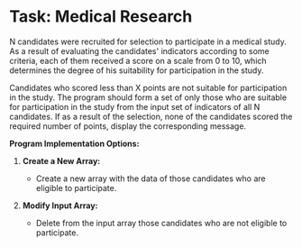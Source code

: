 # Task: Medical Research

N candidates were recruited for selection to participate in a medical study. As a result of evaluating the candidates' indicators according to some criteria, each of them received a score on a scale from 0 to 10, which determines the degree of his suitability for participation in the study.

Candidates who scored less than X points are not suitable for participation in the study. The program should form a set of only those who are suitable for participation in the study from the input set of indicators of all N candidates. If as a result of the selection, none of the candidates scored the required number of points, display the corresponding message.

**Program Implementation Options:**

1. **Create a New Array:**
   - Create a new array with the data of those candidates who are eligible to participate.

2. **Modify Input Array:**
   - Delete from the input array those candidates who are not eligible to participate.
